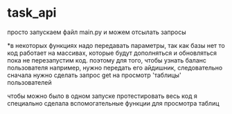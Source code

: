 # task_api


просто запускаем файл main.py и можем отсылать запросы

*в некоторых функциях надо передавать параметры, так как базы нет то код работает на массивах, которые будут дополняться и обновляться пока не перезапустим код. поэтому для того, чтобы узнать баланс пользователя например, нужно передать его айдишник, следовательно сначала нужно сделать запрос get на просмотр 'таблицы' пользователей

чтобы можно было в одном запуске протестировать весь код я специально сделала вспомогательные функции для просмотра таблиц
